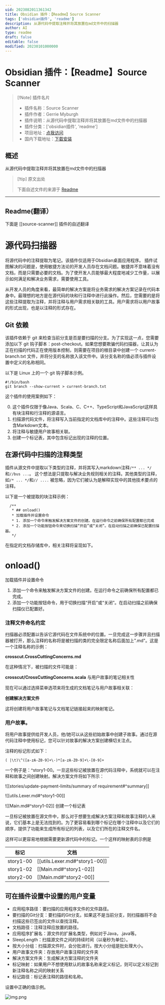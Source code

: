 ```yaml
---
uid: 2023082011361342
title: Obsidian 插件：【Readme】Source Scanner
tags: ['obsidian插件', 'readme']
description: 从源代码中提取注释并将其放置在md文件中的扫描器
author: AI
type: readme
draft: false
editable: false
modified: 20230101000000
---
```


# Obsidian 插件：【Readme】Source Scanner

> [!Note] 插件名片
> - 插件名称：Source Scanner
> - 插件作者：Gerrie Myburgh
> - 插件说明：从源代码中提取注释并将其放置在md文件中的扫描器
> - 插件分类：['obsidian插件', 'readme']
> - 项目地址：[点我访问](https://github.com/gerrie-myburgh/source-scanner)
> - 国内下载地址：[下载安装](https://pkmer.cn/products/plugin/pluginMarket/?source-scanner)

## 概述

从源代码中提取注释并将其放置在md文件中的扫描器



> [!tip] 原文出处
> 
>下面自述文件的来源于 [Readme](https://ghproxy.net/https://raw.githubusercontent.com/gerrie-myburgh/source-scanner/master/README.md)
> 

---

## Readme(翻译）

下面是 [[source-scanner]] 插件的自述翻译


# 源代码扫描器

将源代码中的注释提取为笔记。该插件仅适用于Obsidian桌面应用程序。
插件试图解决的问题是，使用敏捷方法论的开发人员存在文档问题。敏捷并不意味着没有文档，而是只需要必要的文档。为了使开发人员能够最大程度地减少工作量，以展示如何满足和解决业务需求，需要使用工具。

从开发人员的角度来看，最简单的解决方案是将业务需求的解决方案记录在代码本身中。最理想的地方是在源代码的块和行注释中进行此操作。然后，您需要的是将这些注释提取为注释，并将注释与用户需求相关联的工具。用户需求将以用户故事的形式出现，也是以注释的形式存在。
## Git 依赖

该插件依赖于 git 来检查当前分支是否是要扫描的分支。为了实现这一点，您需要添加以下 git 钩子脚本：post-checkout。如果您想要欺骗代码扫描器，让其认为正在扫描的代码正在使用版本控制，则需要在项目的根目录中创建一个 current-branch.txt 文件，并将分支的名称放入该文件中。该分支名称的值必须与插件设置中定义的名称相同。

以下是 Linux 上的一个 git 钩子脚本示例。

```agsl
#!/bin/bash
git branch --show-current > current-branch.txt
```
这个插件的使用案例如下：

0. 这个插件仅限于像Java、Scala、C、C++、TypeScript和JavaScript这样具有块注释和行注释的源语言。
1. 扫描源代码文件，将注释写入当前指定的文档库中的注释中。这些注释可以包含Markdown文本。
2. 将注释与敏捷用户故事相关联。
3. 创建一个标记表，其中包含标记出现的注释的位置。
## 在源代码中扫描的注释类型

插件从源文件中提取以下类型的注释，并将其写入markdown注释```/** ... */```和```//bus ...```。 
这个想法是只提取与解决业务规则相关的注释。其他类型的注释，如```/* ... */```和```// ....``` 
被忽略，因为它们被认为是解释实现中的其他技术要点的注释。

以下是一个被提取的块注释示例：

```agsl
  /**
   * ## onload()
   * 加载插件并设置命令
   * 1. 添加一个命令来触发解决方案文件的创建。在运行命令之前确保所有配置都已完成
   * 2. 添加一个功能按钮命令来切换扫描“开启”或“关闭”。在启动扫描之前确保已配置扫描器。
   */
```

在指定的文档存储库中，相关注释将呈现如下。
# onload()
加载插件并设置命令

1. 添加一个命令来触发解决方案文件的创建。在运行命令之前确保所有配置都已完成。
2. 添加一个功能按钮命令，用于切换扫描“开启”或“关闭”。在启动扫描之前确保扫描仪已配置好。
### 注释文件命名约定

扫描器必须配置以告诉它源代码在文件系统中的位置。一旦完成这一步骤并且扫描器被打开，那么注释的名称将是被扫描的类的完全限定名称后面加上".md"。这是一个注释名称的示例：

**crosscut.CrossCuttingConcerns.md**

在这种情况下，被扫描的文件可能是：

**crosscut/CrossCuttingConcerns.scala**
与用户故事的笔记相关性

现在可以通过选择菜单选项来将生成的文档笔记与用户故事相关联：

**创建解决方案文件**

这将创建将用户故事笔记与文档笔记链接起来的映射笔记。
### 用户故事。

将用户故事提供给开发人员，他/她可以从这些初始故事中创建子故事。通过在源代码注释中使用标记，您可以针对故事的解决方案创建横切关注点。

注释的标记形式如下：

```agsl
( |\t)\^([a-zA-Z0-9]+\-)*[a-zA-Z0-9]+\-[0-9]+
```

一个例子是：^story1-00。一旦这些标记被放置在源代码注释中，系统就可以在注释和故事之间创建映射。解决方案文件将如下所示：

![[stories/update-payment-limits/summary of requirement#^summary]]

![[utils.Lexer.md#^story1-00]]

![[Main.md#^story1-02]]
创建一个标记表

一旦标记被放置在源文件中，那么对于想要生成解决方案注释和故事注释的人来说，它们基本上是无法找到的。为了更容易看到哪个标记在哪个注释中以及它们的顺序，提供了功能来生成所有标记的列表，以及它们所在的注释文件名。

这样可以更容易地根据需要更新源代码中的标记。一个这样的映射表的示例是

|标记|文档|
|------|--------|
|story1-00|[[utils.Lexer.md#^story1-00]]|
|story1-02|[[Main.md#^story1-02]]|
|story2-00|[[Main.md#^story2-00]]|
## 可在插件设置中设置的用户变量

 * 应用程序路径：要扫描的应用程序文件的文件路径。
 * 要扫描的Git分支：要扫描的Git分支。如果这不是当前分支，则扫描器将不会扫描这些已签出的文件以查找注释。
 * 文档路径：注释注释应放置的路径。
 * 应用程序扩展名：源文件的扩展名类型，例如对于Java，.java等。
 * SleepLength：扫描源文件之间的持续时间（以毫秒为单位）。
 * 按大小分组：扫描源文件时，会分批进行。按大小分组是批处理大小。
 * 用户故事文件夹：存放用户故事注释的文件夹
 * 解决方案文件夹：生成解决方案注释的文件夹
 * 标记映射：如果用户不想使用默认的故事名称来定义标记，则可以定义标记到新注释名称之间的映射关系
 * 标记路径：标记表注释的路径和名称。

设置中正确的值示例。

![img.png](img.png)



